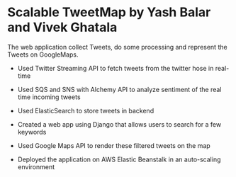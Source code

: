 # Scalable TweetMap by Yash Balar and Vivek Ghatala

The web application collect Tweets, do some processing and represent the Tweets on GoogleMaps.

- Used Twitter Streaming API to fetch tweets from the twitter hose in real-time

- Used SQS and SNS with Alchemy API to analyze sentiment of the real time incoming tweets

- Used ElasticSearch to store tweets in backend

- Created a web app using Django that allows users to search for a few keywords

- Used Google Maps API to render these filtered tweets on the map

- Deployed the application on AWS Elastic Beanstalk in an auto-scaling environment
